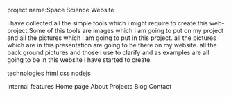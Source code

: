 project name:Space Science Website


i have collected all the simple tools which i might require to create this web-project.Some of this tools are images which i am going to put on my project and all the pictures which i am going to put in this project.
all the pictures which are in this presentation are going to be there on  my website.
all the back ground pictures and those i use to clarify and as examples are all going to be in this website i have started to create.

technologies
html
css
nodejs

internal features
Home page
About
Projects
Blog
Contact
